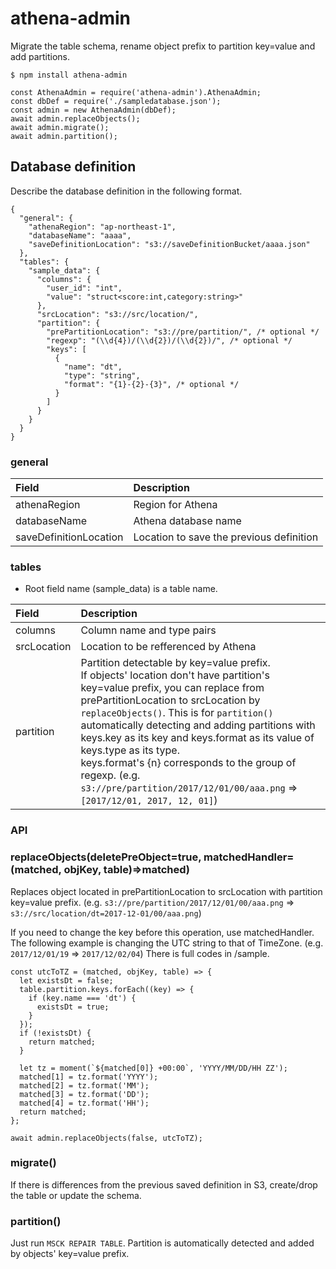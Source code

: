 # athena-admin

Migrate the table schema, rename object prefix to partition key=value and add partitions.

```
$ npm install athena-admin
```

```
const AthenaAdmin = require('athena-admin').AthenaAdmin;
const dbDef = require('./sampledatabase.json');
const admin = new AthenaAdmin(dbDef);
await admin.replaceObjects();
await admin.migrate();
await admin.partition();
```

## Database definition

Describe the database definition in the following format.

```
{
  "general": {
    "athenaRegion": "ap-northeast-1",
    "databaseName": "aaaa",
    "saveDefinitionLocation": "s3://saveDefinitionBucket/aaaa.json"
  },
  "tables": {
    "sample_data": {
      "columns": {
        "user_id": "int",
        "value": "struct<score:int,category:string>"
      },
      "srcLocation": "s3://src/location/",
      "partition": {
        "prePartitionLocation": "s3://pre/partition/", /* optional */
        "regexp": "(\\d{4})/(\\d{2})/(\\d{2})/", /* optional */
        "keys": [
          {
            "name": "dt",
            "type": "string",
            "format": "{1}-{2}-{3}", /* optional */
          }
        ]
      }
    }
  }
}
```

### general

| Field  | Description |
|:-----------|:------------|
| athenaRegion | Region for Athena |
| databaseName | Athena database name |
| saveDefinitionLocation | Location to save the previous definition |

### tables

- Root field name (sample_data) is a table name.

| Field  | Description |
|:-----------|:------------|
| columns | Column name and type pairs |
| srcLocation | Location to be refferenced by Athena |
| partition | Partition detectable by key=value prefix.<br>If objects' location don't have partition's key=value prefix, you can replace from prePartitionLocation to srcLocation by `replaceObjects()`. This is for `partition()` automatically detecting and adding partitions with keys.key as its key and keys.format as its value of keys.type as its type.<br>keys.format's {n} corresponds to the group of regexp. (e.g. `s3://pre/partition/2017/12/01/00/aaa.png` => `[2017/12/01, 2017, 12, 01]`) |

### API

### replaceObjects(deletePreObject=true, matchedHandler=(matched, objKey, table)=>matched)

Replaces object located in prePartitionLocation to srcLocation with partition key=value prefix.
(e.g. `s3://pre/partition/2017/12/01/00/aaa.png` => `s3://src/location/dt=2017-12-01/00/aaa.png`)

If you need to change the key before this operation, use matchedHandler.
The following example is changing the UTC string to that of TimeZone.
(e.g. `2017/12/01/19` => `2017/12/02/04`)
There is full codes in /sample.

```
const utcToTZ = (matched, objKey, table) => {
  let existsDt = false;
  table.partition.keys.forEach((key) => {
    if (key.name === 'dt') {
      existsDt = true;
    }
  });
  if (!existsDt) {
    return matched;
  }

  let tz = moment(`${matched[0]} +00:00`, 'YYYY/MM/DD/HH ZZ');
  matched[1] = tz.format('YYYY');
  matched[2] = tz.format('MM');
  matched[3] = tz.format('DD');
  matched[4] = tz.format('HH');
  return matched;
};

await admin.replaceObjects(false, utcToTZ);
```

### migrate()

If there is differences from the previous saved definition in S3, create/drop the table or update the schema.

### partition()

Just run `MSCK REPAIR TABLE`. Partition is automatically detected and added by objects' key=value prefix.